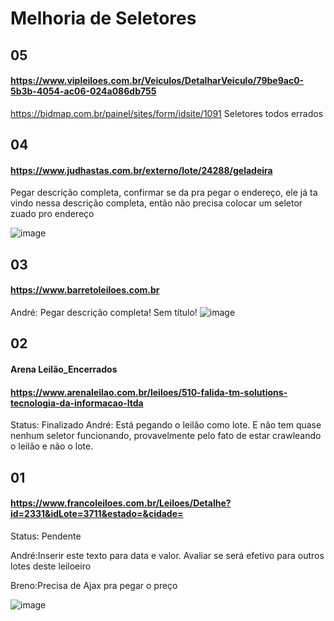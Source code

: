 # Melhoria de Seletores
## 05
#### https://www.vipleiloes.com.br/Veiculos/DetalharVeiculo/79be9ac0-5b3b-4054-ac06-024a086db755
https://bidmap.com.br/painel/sites/form/idsite/1091
Seletores todos errados

## 04
#### https://www.judhastas.com.br/externo/lote/24288/geladeira
Pegar descrição completa, confirmar se da pra pegar o endereço, ele já ta vindo nessa descrição completa, então não precisa colocar um seletor zuado pro endereço

![image](https://github.com/Apiraja/U.Move_Captacao/assets/137231287/09a67a73-4c95-4ca1-9fe4-0594e9939690)




## 03
#### https://www.barretoleiloes.com.br
André: Pegar descrição completa! Sem título!
![image](https://github.com/Apiraja/U.Move_Captacao/assets/137231287/94b94566-2d72-4bfd-9b19-4cd7dc4b1a5f)


## 02
#### Arena Leilão_Encerrados
#### https://www.arenaleilao.com.br/leiloes/510-falida-tm-solutions-tecnologia-da-informacao-ltda
Status: Finalizado
André: Está pegando o leilão como lote. E não tem quase nenhum seletor funcionando, provavelmente pelo fato de estar crawleando o leilão e não o lote.

## 01 
#### https://www.francoleiloes.com.br/Leiloes/Detalhe?id=2331&idLote=3711&estado=&cidade=

Status: Pendente

André:Inserir este texto para data e valor. Avaliar se será efetivo para outros lotes deste leiloeiro 

Breno:Precisa de Ajax pra pegar o preço

![image](https://github.com/Apiraja/U.Move_Captacao/assets/137231287/47384c39-1552-4a15-8327-0b34a7538b1c)

